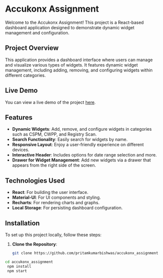 # Accukonx Assignment

Welcome to the Accukonx Assignment! This project is a React-based dashboard application designed to demonstrate dynamic widget management and configuration.

## Project Overview

This application provides a dashboard interface where users can manage and visualize various types of widgets. It features dynamic widget management, including adding, removing, and configuring widgets within different categories.

## Live Demo

You can view a live demo of the project [here](https://accukonx-assignment.vercel.app/).

## Features

- **Dynamic Widgets**: Add, remove, and configure widgets in categories such as CSPM, CWPP, and Registry Scan.
- **Search Functionality**: Easily search for widgets by name.
- **Responsive Layout**: Enjoy a user-friendly experience on different devices.
- **Interactive Header**: Includes options for date range selection and more.
- **Drawer for Widget Management**: Add new widgets via a drawer that appears from the right side of the screen.

## Technologies Used

- **React**: For building the user interface.
- **Material-UI**: For UI components and styling.
- **Recharts**: For rendering charts and graphs.
- **Local Storage**: For persisting dashboard configuration.

## Installation

To set up this project locally, follow these steps:

1. **Clone the Repository**:

   ```bash
   git clone https://github.com/pritamkumarbishwas/accukonx_assignment.git
   
  ```bash
  cd accukonx_assignment
   npm install
   npm start
